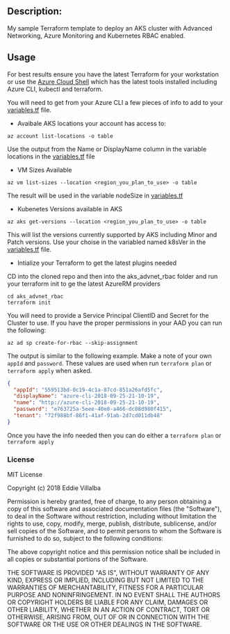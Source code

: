 ## Description:

My sample Terraform template to deploy an AKS cluster with Advanced Networking, Azure Monitoring and Kubernetes RBAC enabled.

## Usage

For best results ensure you have the latest Terraform for your workstation or use the [Azure Cloud Shell](https://shell.azure.com/) which has the latest tools installed including Azure CLI, kubectl and terraform.

You will need to get from your Azure CLI a few pieces of info to add to your [variables.tf](/aks_advnet_rbac/variables.tf) file. 
* Avaibale AKS locations your account has access to:
```
az account list-locations -o table
```
Use the output from the Name or DisplayName column in the variable locations in the [variables.tf](/aks_advnet_rbac/variables.tf) file

* VM Sizes Available
```
az vm list-sizes --location <region_you_plan_to_use> -o table
```
The result will be used in the variable nodeSize in [variables.tf](/aks_advnet_rbac/variables.tf)

* Kubenetes Versions available in AKS

```
az aks get-versions --location <region_you_plan_to_use> -o table
```

This will list the versions currently supported by AKS including Minor and Patch versions. Use your choise in the variabled named k8sVer in the [variables.tf](/aks_advnet_rbac/variables.tf) file.

* Intialize your Terraform to get the latest plugins needed

CD into the cloned repo and then into the aks_advnet_rbac folder and run your terraform init to ge the latest AzureRM providers
```
cd aks_advnet_rbac
terraform init
```


You will need to provide a Service Principal ClientID and Secret for the Cluster to use. If you have the proper permissions in your AAD you can run the following:
```
az ad sp create-for-rbac --skip-assignment
```

The output is similar to the following example. Make a note of your own `appId` and `password`. These values are used when run `terraform plan` or `terraform apply` when asked.

```json
{
  "appId": "559513bd-0c19-4c1a-87cd-851a26afd5fc",
  "displayName": "azure-cli-2018-09-25-21-10-19",
  "name": "http://azure-cli-2018-09-25-21-10-19",
  "password": "e763725a-5eee-40e8-a466-dc88d980f415",
  "tenant": "72f988bf-86f1-41af-91ab-2d7cd011db48"
}
```
Once you have the info needed then you can do either a `terraform plan` or `terraform apply`


### License
MIT License

Copyright (c) 2018 Eddie Villalba

Permission is hereby granted, free of charge, to any person obtaining a copy
of this software and associated documentation files (the "Software"), to deal
in the Software without restriction, including without limitation the rights
to use, copy, modify, merge, publish, distribute, sublicense, and/or sell
copies of the Software, and to permit persons to whom the Software is
furnished to do so, subject to the following conditions:

The above copyright notice and this permission notice shall be included in all
copies or substantial portions of the Software.

THE SOFTWARE IS PROVIDED "AS IS", WITHOUT WARRANTY OF ANY KIND, EXPRESS OR
IMPLIED, INCLUDING BUT NOT LIMITED TO THE WARRANTIES OF MERCHANTABILITY,
FITNESS FOR A PARTICULAR PURPOSE AND NONINFRINGEMENT. IN NO EVENT SHALL THE
AUTHORS OR COPYRIGHT HOLDERS BE LIABLE FOR ANY CLAIM, DAMAGES OR OTHER
LIABILITY, WHETHER IN AN ACTION OF CONTRACT, TORT OR OTHERWISE, ARISING FROM,
OUT OF OR IN CONNECTION WITH THE SOFTWARE OR THE USE OR OTHER DEALINGS IN THE
SOFTWARE.
